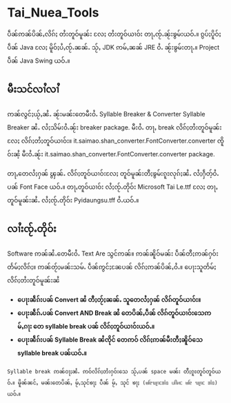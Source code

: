 # Tai_Nuea_Tools

ပဵၼ်ဢၼ်ပိၼ်ႇလိၵ်ႈ တႆးတူဝ်မူၼ်း လႄႈ တႆးတူဝ်ယၢဝ်း တႃႇၸႂ်ႉၼႂ်းၶွမ်းယဝ်ႉ။
ၵွပ်ႈပိူဝ်ႈပဵၼ် Java လႄႈ မိူဝ်ႈပႆႇၸႂ်ႉၼၼ်ႉ သႂ်ႇ JDK ဢမ်ႇၼၼ် JRE ဝႆႉ ၼႂ်းၶွမ်းတႃႉ။
Project ပဵၼ် Java Swing ယဝ်ႉ။  

## မီးသင်လၢႆလၢႆ

ဢၼ်လွင်ႈယႂ်ႇၼႆႉ ၼႂ်းမၼ်းတေမီးဝႆႉ Syllable Breaker & Converter
Syllable Breaker ၼႆႉ လႆႈသိမ်းဝႆႉၼႂ်း breaker package. မီးဝႆႉ တႃႇ break
လိၵ်ႈတႆးတူဝ်မူၼ်းလႄႈ လိၵ်ႈတႆႈတူဝ်ယၢဝ်း။ it.saimao.shan_converter.FontConverter.converter ၸိူဝ်းၼႆ့ မီးဝႆႉၼႂ်း it.saimao.shan_converter.FontConverter.converter package. 

တႃႇတေလႆႈႁၼ် ၾွၼ်ႉ လိၵ်ႈတူဝ်ယၢဝ်းလႄႈ တူဝ်မူၼ်းတီႈၶွမ်းၵူႊလုၵ်ႈၼႆႉ
လႆႈႁဵတ့်ဝႆႉပၼ် Font Face ယဝ်ႉ။ တႃႇတူဝ်ယၢဝ်း လႆႈၸႂ်ႉတိုဝ်း Microsoft Tai Le.ttf 
လႄႈ တႃႇတူဝ်မူၼ်းၼႆႉ လႆႈၸႂ်ႉတိုဝ်း Pyidaungsu.tff ဝႆႉယဝ်ႉ။

## လၢႆးၸႂ်ႉတိုဝ်း
Software ဢၼ်ၼႆႉတေမီးဝႆႉ Text Are သွင်ဢၼ်။ ဢၼ်ၼိူဝ်မၼ်း ပဵၼ်တီႈဢၼ်ႁဝ်းတႅမ်ႈလိၵ်ႈ။
ဢၼ်တႂ်ႈမၼ်းသမ်ႉ ပဵၼ်ဢွင်ႈၼႄပၼ် လိၵ်ႈဢၼ်ပိၼ်ႇဝႆႉ။ 
ပေႃးသူတႅမ်ႈလိၵ်ႈတႆးတူဝ်မူၼ်းၼႆ 
* **ပေႃးၼဵၵ်းပၼ် Convert ၼႆ တီႈတႂ်ႈၼၼ်ႉ သူတေလႆႈႁၼ် လိၵ်တူဝ်ယၢဝ်း။**
* **ပေႃးၼဵၵ်ႉပၼ် Convert AND Break ၼႆ တေပိၼ်ႇပဵၼ် လိၵ်တူဝ်ယၢဝ်းသေဢမ်ႇၵႃး တေ syllable break ပၼ် လိၵ်ႈတူဝ်ယၢဝ်းယဝ်ႉ။**
* **ပေႃးၼဵၵ်းပၼ် Syllable Break ၼႆၸိုင် တေဢဝ် လိၵ်ႈဢၼ်မီးတီႈၼိူဝ်သေ syllable break ပၼ်ယဝ်ႉ။**

`Syllable break ဢၼ်ဝႃႈၼႆႉ ဢဝ်လိၵ်ႈတႆးႁဝ်းသေ သႂ်ႇပၼ် space မၼ်း တီႈၵူႊတူဝ်တူဝ်ယဝ်ႉ။
မိူၼ်ၼင်ႇ မၼ်းတေပိၼ်ႇ မႂ်ႇသုင်ၶႃႈ ပဵၼ် မႂ်ႇ သုင် ၶႃႈ (ᥛᥬᥱᥔᥧᥒᥴᥑᥣᥲ ᥙᥥᥢᥴ ᥛᥬᥱ ᥔᥧᥒᥴ ᥑᥣᥲ) ယဝ်ႉ။
`
